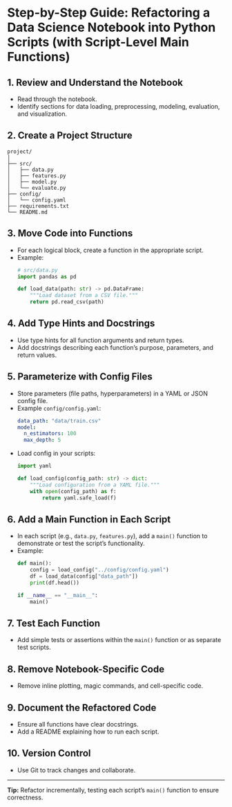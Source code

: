 # Step-by-Step Guide: Refactoring a Data Science Notebook into Python Scripts (with Script-Level Main Functions)

## 1. Review and Understand the Notebook
- Read through the notebook.
- Identify sections for data loading, preprocessing, modeling, evaluation, and visualization.

## 2. Create a Project Structure
```
project/
│
├── src/
│   ├── data.py
│   ├── features.py
│   ├── model.py
│   └── evaluate.py
├── config/
│   └── config.yaml
├── requirements.txt
└── README.md
```

## 3. Move Code into Functions
- For each logical block, create a function in the appropriate script.
- Example:
    ```python
    # src/data.py
    import pandas as pd

    def load_data(path: str) -> pd.DataFrame:
        """Load dataset from a CSV file."""
        return pd.read_csv(path)
    ```

## 4. Add Type Hints and Docstrings
- Use type hints for all function arguments and return types.
- Add docstrings describing each function’s purpose, parameters, and return values.

## 5. Parameterize with Config Files
- Store parameters (file paths, hyperparameters) in a YAML or JSON config file.
- Example `config/config.yaml`:
    ```yaml
    data_path: "data/train.csv"
    model:
      n_estimators: 100
      max_depth: 5
    ```
- Load config in your scripts:
    ```python
    import yaml

    def load_config(config_path: str) -> dict:
        """Load configuration from a YAML file."""
        with open(config_path) as f:
            return yaml.safe_load(f)
    ```

## 6. Add a Main Function in Each Script
- In each script (e.g., `data.py`, `features.py`), add a `main()` function to demonstrate or test the script’s functionality.
- Example:
    ```python
    def main():
        config = load_config("../config/config.yaml")
        df = load_data(config["data_path"])
        print(df.head())

    if __name__ == "__main__":
        main()
    ```

## 7. Test Each Function
- Add simple tests or assertions within the `main()` function or as separate test scripts.

## 8. Remove Notebook-Specific Code
- Remove inline plotting, magic commands, and cell-specific code.

## 9. Document the Refactored Code
- Ensure all functions have clear docstrings.
- Add a README explaining how to run each script.

## 10. Version Control
- Use Git to track changes and collaborate.

---

**Tip:** Refactor incrementally, testing each script’s `main()` function to ensure correctness.